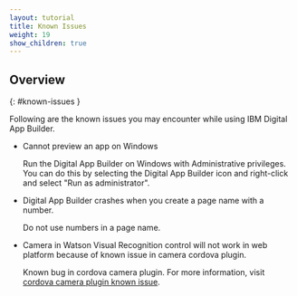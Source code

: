 ```yaml
---
layout: tutorial
title: Known Issues
weight: 19
show_children: true
---
```

<!-- NLS_CHARSET=UTF-8 -->
## Overview
{: #known-issues }

Following are the known issues you may encounter while using IBM Digital App Builder.

* Cannot preview an app on Windows

    Run the Digital App Builder on Windows with Administrative privileges. You can do this by selecting the Digital App Builder icon and right-click and select "Run as administrator". 

* Digital App Builder crashes when you create a page name with a number.

    Do not use numbers in a page name.

* Camera in Watson Visual Recognition control will not work in web platform because of known issue in camera cordova plugin.
 
    Known bug in cordova camera plugin. For more information, visit [cordova camera plugin known issue](https://github.com/apache/cordova-plugin-camera/issues/399).
